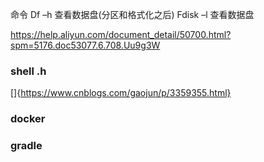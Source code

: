 
命令
Df –h 查看数据盘(分区和格式化之后)
Fdisk –l 查看数据盘

https://help.aliyun.com/document_detail/50700.html?spm=5176.doc53077.6.708.Uu9g3W


### shell .h
[]{https://www.cnblogs.com/gaojun/p/3359355.html}
### docker

### gradle

### 
